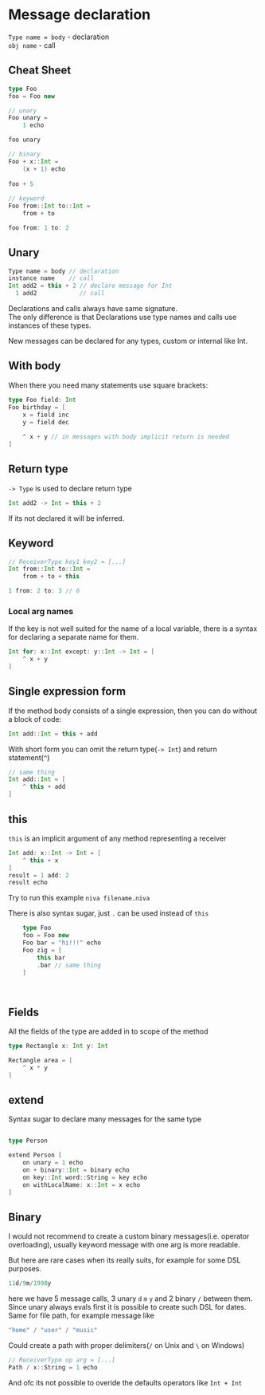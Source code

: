 
# Message declaration

`Type name = body` -  declaration  
`obj name` - call   

## Cheat Sheet
```Scala
type Foo
foo = Foo new

// unary
Foo unary = 
    1 echo

foo unary

// binary
Foo + x::Int =
    (x + 1) echo
    
foo + 5   
  
// keyword 
Foo from::Int to::Int = 
    from + to 

foo from: 1 to: 2
```
## Unary 
```Scala
Type name = body // declaration
instance name    // call
Int add2 = this + 2 // declare message for Int
  1 add2            // call
```
Declarations and calls always have same signature.  
The only difference is that Declarations use type names and calls use instances of these types.  
  
New messages can be declared for any types, custom or internal like Int.  
## With body
When there you need many statements use square brackets:
```Scala
type Foo field: Int
Foo birthday = [
    x = field inc
    y = field dec
    
    ^ x + y // in messages with body implicit return is needed
]
```


## Return type
`-> Type` is used to declare return type
```Scala
Int add2 -> Int = this + 2
```
If its not declared it will be inferred. 

## Keyword

```Scala
// ReceiverType key1 key2 = [...]
Int from::Int to::Int = 
    from + to + this

1 from: 2 to: 3 // 6
```
### Local arg names
If the key is not well suited for the name of a local variable, 
there is a syntax for declaring a separate name for them.

```Scala
Int for: x::Int except: y::Int -> Int = [
    ^ x + y
]
```

## Single expression form
If the method body consists of a single expression,
then you can do without a block of code:
```Scala
Int add::Int = this + add
```
With short form you can omit the return type(`-> Int`) and return statement(`^`)
```Scala
// same thing
Int add::Int = [
    ^ this + add
]
```

## this
`this` is an implicit argument of any method representing a receiver

```Scala
Int add: x::Int -> Int = [
    ^ this + x
]
result = 1 add: 2
result echo
```
Try to run this example `niva filename.niva`  

There is also syntax sugar, just `.` can be used instead of `this`
```Scala
    type Foo
    foo = Foo new
    Foo bar = "hi!!!" echo
    Foo zig = [
        this bar
        .bar // same thing
    ]
    
    
```

## Fields
All the fields of the type are added in to scope of the method
```Scala
type Rectangle x: Int y: Int

Rectangle area = [
    ^ x * y
]
```


## extend
Syntax sugar to declare many messages for the same type
```Scala

type Person

extend Person [
    on unary = 1 echo
    on + binary::Int = binary echo
    on key::Int word::String = key echo
    on withLocalName: x::Int = x echo
]
```

## Binary
I would not recommend to create a custom binary messages(i.e. operator overloading),
usually keyword message with one arg is more readable.  

But here are rare cases when its really suits, for example for some DSL purposes.
```Scala
11d/9m/1998y
```
here we have 5 message calls, 3 unary `d` `m` `y` and 2 binary `/` between them.  
Since unary always evals first it is possible to create such DSL for dates.
Same for file path, for example message like
```Scala
"home" / "user" / "music"
```
Could create a path with proper delimiters(`/` on Unix and `\` on Windows)


```Scala
// ReceiverType op arg = [...]
Path / x::String = 1 echo
```

And ofc its not possible to overide the defaults operators like `Int + Int`
